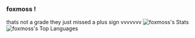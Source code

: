 ### foxmoss !

thats not a grade they just missed a plus sign vvvvvvv
![foxmoss's Stats](https://github-readme-stats.vercel.app/api?username=foxmoss&theme=dark&show_icons=true&hide_border=true&count_private=true)
![foxmoss's Top Languages](https://github-readme-stats.vercel.app/api/top-langs/?username=foxmoss&theme=dark&show_icons=true&hide_border=true&layout=compact)
